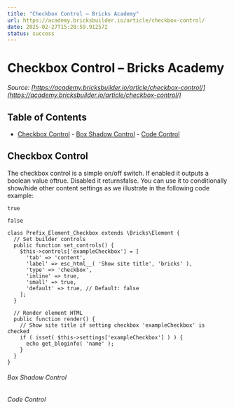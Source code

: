 ```yaml
---
title: "Checkbox Control – Bricks Academy"
url: https://academy.bricksbuilder.io/article/checkbox-control/
date: 2025-02-27T15:28:59.912572
status: success
---
```


# Checkbox Control – Bricks Academy

*Source: [https://academy.bricksbuilder.io/article/checkbox-control/](https://academy.bricksbuilder.io/article/checkbox-control/)*

## Table of Contents

- [Checkbox Control](#checkbox-control)
        - [Box Shadow Control](#box-shadow-control)
        - [Code Control](#code-control)

## Checkbox Control

The checkbox control is a simple on/off switch. If enabled it outputs a boolean value oftrue. Disabled it returnsfalse. You can use it to conditionally show/hide other content settings as we illustrate in the following code example:

`true`

`false`

```
class Prefix_Element_Checkbox extends \Bricks\Element {
  // Set builder controls
  public function set_controls() {
    $this->controls['exampleCheckbox'] = [
      'tab' => 'content',
      'label' => esc_html__( 'Show site title', 'bricks' ),
      'type' => 'checkbox',
      'inline' => true,
      'small' => true,
      'default' => true, // Default: false
    ];
  }

  // Render element HTML
  public function render() {
    // Show site title if setting checkbox 'exampleCheckbox' is checked
    if ( isset( $this->settings['exampleCheckbox'] ) ) {
      echo get_bloginfo( 'name' );
    }
  }
}
```

###### Box Shadow Control

###### Code Control

